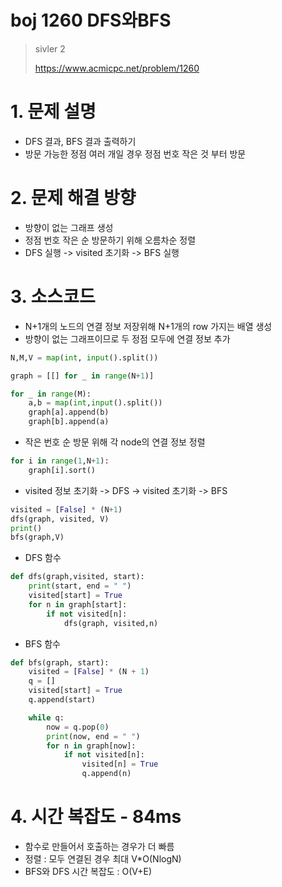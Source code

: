# boj 1260 DFS와BFS
> sivler 2
> 
> https://www.acmicpc.net/problem/1260


# 1. 문제 설명
- DFS 결과, BFS 결과 출력하기
- 방문 가능한 정점 여러 개일 경우 정점 번호 작은 것 부터 방문

# 2. 문제 해결 방향
- 방향이 없는 그래프 생성
- 정점 번호 작은 순 방문하기 위해 오름차순 정렬
- DFS 실행 -> visited 초기화 -> BFS 실행

# 3. 소스코드

- N+1개의 노드의 연결 정보 저장위해 N+1개의 row 가지는 배열 생성
- 방향이 없는 그래프이므로 두 정점 모두에 연결 정보 추가
```python
N,M,V = map(int, input().split())

graph = [[] for _ in range(N+1)]

for _ in range(M):
    a,b = map(int,input().split())
    graph[a].append(b)
    graph[b].append(a)
```

- 작은 번호 순 방문 위해 각 node의 연결 정보 정렬
```python
for i in range(1,N+1):
    graph[i].sort()
```
- visited 정보 초기화 -> DFS -> visited 초기화 -> BFS
```python
visited = [False] * (N+1)
dfs(graph, visited, V)
print()
bfs(graph,V)

```
- DFS 함수
```python
def dfs(graph,visited, start):
    print(start, end = " ")
    visited[start] = True
    for n in graph[start]:
        if not visited[n]:
            dfs(graph, visited,n)
```
- BFS 함수
```python
def bfs(graph, start):
    visited = [False] * (N + 1)
    q = []
    visited[start] = True
    q.append(start)

    while q:
        now = q.pop(0)
        print(now, end = " ")
        for n in graph[now]:
            if not visited[n]:
                visited[n] = True
                q.append(n)
```

# 4. 시간 복잡도 - 84ms
- 함수로 만들어서 호출하는 경우가 더 빠름
- 정렬 : 모두 연결된 경우 최대 V*O(NlogN)
- BFS와 DFS 시간 복잡도 : O(V+E) 

